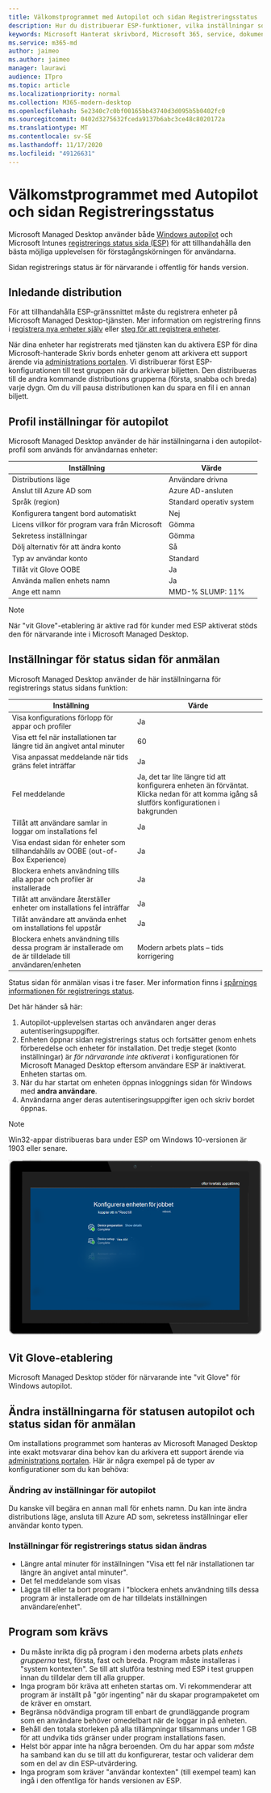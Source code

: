 ```yaml
---
title: Välkomstprogrammet med Autopilot och sidan Registreringsstatus
description: Hur du distribuerar ESP-funktioner, vilka inställningar som används och konfigurations ändringar
keywords: Microsoft Hanterat skrivbord, Microsoft 365, service, dokumentation
ms.service: m365-md
author: jaimeo
ms.author: jaimeo
manager: laurawi
audience: ITpro
ms.topic: article
ms.localizationpriority: normal
ms.collection: M365-modern-desktop
ms.openlocfilehash: 5e2340c7c0bf00165bb43740d3d095b5b0402fc0
ms.sourcegitcommit: 0402d3275632fceda9137b6abc3ce48c8020172a
ms.translationtype: MT
ms.contentlocale: sv-SE
ms.lasthandoff: 11/17/2020
ms.locfileid: "49126631"
---
```

# <a name="first-run-experience-with-autopilot-and-the-enrollment-status-page"></a>Välkomstprogrammet med Autopilot och sidan Registreringsstatus

Microsoft Managed Desktop använder både [Windows autopilot](https://docs.microsoft.com/windows/deployment/windows-autopilot/windows-autopilot) och Microsoft Intunes [registrerings status sida (ESP)](https://docs.microsoft.com/windows/deployment/windows-autopilot/enrollment-status) för att tillhandahålla den bästa möjliga upplevelsen för förstagångskörningen för användarna.

Sidan registrerings status är för närvarande i offentlig för hands version.

## <a name="initial-deployment"></a>Inledande distribution

För att tillhandahålla ESP-gränssnittet måste du registrera enheter på Microsoft Managed Desktop-tjänsten. Mer information om registrering finns i [registrera nya enheter själv](../get-started/register-devices-self.md) eller [steg för att registrera enheter](../get-started/register-devices-partner.md).

När dina enheter har registrerats med tjänsten kan du aktivera ESP för dina Microsoft-hanterade Skriv bords enheter genom att arkivera ett support ärende via [administrations portalen](https://portal.azure.com/). Vi distribuerar först ESP-konfigurationen till test gruppen när du arkiverar biljetten. Den distribueras till de andra kommande distributions grupperna (första, snabba och breda) varje dygn. Om du vill pausa distributionen kan du spara en fil i en annan biljett.

## <a name="autopilot-profile-settings"></a>Profil inställningar för autopilot

Microsoft Managed Desktop använder de här inställningarna i den autopilot-profil som används för användarnas enheter:


|Inställning  |Värde  |
|---------|---------|
|Distributions läge |  Användare drivna       |
|Anslut till Azure AD som     |  Azure AD-ansluten       |
|Språk (region)     | Standard operativ system        |
|Konfigurera tangent bord automatiskt     | Nej        |
|Licens villkor för program vara från Microsoft     |  Gömma       |
|Sekretess inställningar     | Gömma        |
|Dölj alternativ för att ändra konto     | Så        |
|Typ av användar konto     |  Standard       |
|Tillåt vit Glove OOBE     |  Ja       |
|Använda mallen enhets namn     | Ja        |
|Ange ett namn     | MMD-% SLUMP: 11%        |

> [!NOTE]
> När "vit Glove"-etablering är aktive rad för kunder med ESP aktiverat stöds den för närvarande inte i Microsoft Managed Desktop.

## <a name="enrollment-status-page-settings"></a>Inställningar för status sidan för anmälan

Microsoft Managed Desktop använder de här inställningarna för registrerings status sidans funktion:


|Inställning  |Värde  |
|---------|---------|
|Visa konfigurations förlopp för appar och profiler     | Ja        |
|Visa ett fel när installationen tar längre tid än angivet antal minuter     |  60       |
|Visa anpassat meddelande när tids gräns felet inträffar     |  Ja       |
|Fel meddelande     | Ja, det tar lite längre tid att konfigurera enheten än förväntat. Klicka nedan för att komma igång så slutförs konfigurationen i bakgrunden        |
|Tillåt att användare samlar in loggar om installations fel     |  Ja       |
|Visa endast sidan för enheter som tillhandahålls av OOBE (out-of-Box Experience)     | Ja        |
|Blockera enhets användning tills alla appar och profiler är installerade     |  Ja       |
|Tillåt att användare återställer enheter om installations fel inträffar     |  Ja       |
|Tillåt användare att använda enhet om installations fel uppstår     |  Ja       |
|Blockera enhets användning tills dessa program är installerade om de är tilldelade till användaren/enheten     |  Modern arbets plats – tids korrigering       |



Status sidan för anmälan visas i tre faser. Mer information finns i [spårnings informationen för registrerings status](https://docs.microsoft.com/mem/intune/enrollment/windows-enrollment-status#enrollment-status-page-tracking-information).

Det här händer så här:

1. Autopilot-upplevelsen startas och användaren anger deras autentiseringsuppgifter.
2. Enheten öppnar sidan registrerings status och fortsätter genom enhets förberedelse och enheter för installation. Det tredje steget (konto inställningar) är *för närvarande inte aktiverat* i konfigurationen för Microsoft Managed Desktop eftersom användare ESP är inaktiverat. Enheten startas om.
3. När du har startat om enheten öppnas inloggnings sidan för Windows med **andra användare**.
4. Användarna anger deras autentiseringsuppgifter igen och skriv bordet öppnas.

> [!NOTE]
> Win32-appar distribueras bara under ESP om Windows 10-versionen är 1903 eller senare.

![Start sida med autopilot-inställningar som visar "enhets förberedelse" och "enhets inställningar".](../../media/mmd-autopilot-screenshot.png)

## <a name="white-glove-provisioning"></a>Vit Glove-etablering

Microsoft Managed Desktop stöder för närvarande inte "vit Glove" för Windows autopilot.

## <a name="change-to-autopilot-and-enrollment-status-page-settings"></a>Ändra inställningarna för statusen autopilot och status sidan för anmälan

Om installations programmet som hanteras av Microsoft Managed Desktop inte exakt motsvarar dina behov kan du arkivera ett support ärende via [administrations portalen](https://portal.azure.com/). Här är några exempel på de typer av konfigurationer som du kan behöva:

### <a name="autopilot-settings-change"></a>Ändring av inställningar för autopilot

Du kanske vill begära en annan mall för enhets namn. Du kan inte ändra distributions läge, ansluta till Azure AD som, sekretess inställningar eller användar konto typen.

### <a name="enrollment-status-page-settings-change"></a>Inställningar för registrerings status sidan ändras

- Längre antal minuter för inställningen "Visa ett fel när installationen tar längre än angivet antal minuter".
- Det fel meddelande som visas
- Lägga till eller ta bort program i "blockera enhets användning tills dessa program är installerade om de har tilldelats inställningen användare/enhet".

## <a name="required-applications"></a>Program som krävs

- Du måste inrikta dig på program i den moderna arbets plats *enhets grupperna* test, första, fast och breda. Program måste installeras i "system kontexten". Se till att slutföra testning med ESP i test gruppen innan du tilldelar dem till alla grupper.
- Inga program bör kräva att enheten startas om. Vi rekommenderar att program är inställt på "gör ingenting" när du skapar programpaketet om de kräver en omstart.
- Begränsa nödvändiga program till enbart de grundläggande program som en användare behöver omedelbart när de loggar in på enheten.
- Behåll den totala storleken på alla tillämpningar tillsammans under 1 GB för att undvika tids gränser under program installations fasen.
- Helst bör appar inte ha några beroenden. Om du har appar som *måste* ha samband kan du se till att du konfigurerar, testar och validerar dem som en del av din ESP-utvärdering.
- Inga program som kräver "användar kontexten" (till exempel team) kan ingå i den offentliga för hands versionen av ESP.
